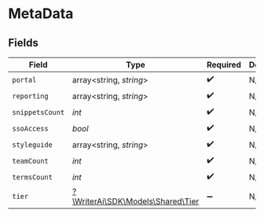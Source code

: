 # MetaData


## Fields

| Field                                                            | Type                                                             | Required                                                         | Description                                                      |
| ---------------------------------------------------------------- | ---------------------------------------------------------------- | ---------------------------------------------------------------- | ---------------------------------------------------------------- |
| `portal`                                                         | array<string, *string*>                                          | :heavy_check_mark:                                               | N/A                                                              |
| `reporting`                                                      | array<string, *string*>                                          | :heavy_check_mark:                                               | N/A                                                              |
| `snippetsCount`                                                  | *int*                                                            | :heavy_check_mark:                                               | N/A                                                              |
| `ssoAccess`                                                      | *bool*                                                           | :heavy_check_mark:                                               | N/A                                                              |
| `styleguide`                                                     | array<string, *string*>                                          | :heavy_check_mark:                                               | N/A                                                              |
| `teamCount`                                                      | *int*                                                            | :heavy_check_mark:                                               | N/A                                                              |
| `termsCount`                                                     | *int*                                                            | :heavy_check_mark:                                               | N/A                                                              |
| `tier`                                                           | [?\WriterAi\SDK\Models\Shared\Tier](../../Models/Shared/Tier.md) | :heavy_minus_sign:                                               | N/A                                                              |